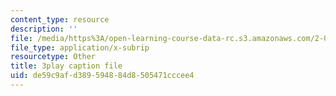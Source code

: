```yaml
---
content_type: resource
description: ''
file: /media/https%3A/open-learning-course-data-rc.s3.amazonaws.com/2-003sc-engineering-dynamics-fall-2011/de59c9afd389594884d8505471cccee4_QHTJK0v404U.vtt
file_type: application/x-subrip
resourcetype: Other
title: 3play caption file
uid: de59c9af-d389-5948-84d8-505471cccee4
---
```

